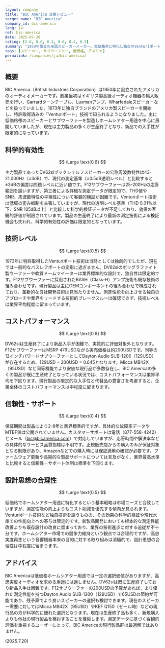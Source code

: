 ```yaml
---
layout: company
title: "BIC America 企業レビュー"
target_name: "BIC America"
company_id: bic-america
lang: ja
ref: bic-america
date: 2025-07-20
rating: [2.6, 0.6, 0.5, 0.6, 0.4, 0.5]
summary: "1950年設立の米国スピーカーメーカー。低価格帯に特化し独自のVenturiポート技術を持つが、主力製品の多くが生産終了し現代水準の測定性能に劣る"
tags: [スピーカー, サブウーファー, 低価格, アメリカ]
permalink: /companies/ja/bic-america/
---
```


## 概要

BIC America（British Industries Corporation）は1950年に設立されたアメリカのオーディオメーカーです。創業当初はイギリス製高級オーディオ機器の輸入販売を行い、Garrardターンテーブル、Luxmanアンプ、Wharfedaleスピーカーなどを扱っていました。1973年に独自ブランドのアメリカ製スピーカーを開始し、特許取得済みの「Venturiポート」技術で知られるようになりました。主に低価格帯のスピーカーとサブウーファーを製造しホームシアター用途を中心に展開していましたが、現在は主力製品の多くが生産終了となり、新品での入手性が限定的になっています。

## 科学的有効性

$$ \Large \text{0.6} $$

主力製品であったDV62siブックシェルフスピーカーの公称周波数特性は43-21,000Hz（±3dB）で、現代の測定基準（±0.5dB透明レベル）と比較すると±3dBの偏差は問題レベルに近い値です。F12サブウーファーは25-200Hzの応答範囲を謳いますが、第三者による詳細な測定データが限定的で、THD値やSNR、周波数特性の平坦性について客観的検証が困難です。Venturiポート技術は低域の歪み抑制を主張していますが、現代の透明レベル基準（THD 0.01%以下、SNR 105dB以上）と比較した科学的検証データが不足しており、効果の客観的評価が制限されています。製品の生産終了により最新の測定技術による検証機会も失われ、科学的有効性の評価は限定的となっています。

## 技術レベル

$$ \Large \text{0.5} $$

1973年に特許取得したVenturiポート技術は当時としては独創的でしたが、現在では一般的なバスレフポートの変形に過ぎません。DV62siのポリグラファイト製ウーファーや軟質ドームツイーターは業界標準的な設計で、独自性は限定的です。F12サブウーファーに採用されたBASH（Class-H）アンプ技術も既存技術の組み合わせです。現行製品は主にOEMコンポーネントの組み合わせで構成されており、革新的な自社開発技術は見当たりません。測定性能を向上させる独自のアプローチや業界をリードする技術的ブレークスルーは確認できず、技術レベルは業界平均程度に留まっています。

## コストパフォーマンス

$$ \Large \text{0.6} $$

DV62siは生産終了により新品入手が困難で、実質的に評価対象外となります。F12サブウーファーはMSRP 479USDながら実売価格は約200USDです。同等の12インチパワードサブウーファーとしてDayton Audio SUB-1200（129USD）が存在するため、129USD ÷ 200USD = 0.645となります。Micca MB42X（95USD）など同等機能でより安価な現行品が多数存在し、BIC Americaの多くの製品が既に生産終了となっている状況では、コストパフォーマンスは業界平均を下回ります。現行製品の限定的な入手性と代替品の豊富さを考慮すると、企業全体のコストパフォーマンスは中程度に留まります。

## 信頼性・サポート

$$ \Large \text{0.4} $$

保証期間は製品により2-8年と業界標準的ですが、具体的な故障率データやMTBF値は公開されていません。カスタマーサポートは電話（877-558-4242）とメール（bic@bicamerica.com）で対応していますが、応答時間や解決率などの具体的なサービス品質指標は不明です。正規販売店からの購入のみが保証対象となる制限があり、Amazonなどでの購入時には保証適用の確認が必要です。ファームウェア更新や長期的な製品サポートについては言及がなく、業界最高水準と比較すると信頼性・サポート体制は標準を下回ります。

## 設計思想の合理性

$$ \Large \text{0.5} $$

低価格でホームシアター用途に特化するという基本戦略は市場ニーズと合致していますが、測定性能の向上よりもコスト削減を優先する傾向が見られます。Venturiポート技術など独自技術を謳うものの、その効果の科学的検証や現代水準での性能向上への寄与は限定的です。新製品開発においても根本的な測定性能改善よりも既存設計の改良に留まっており、業界の技術進歩に対する追従が不十分です。ホームシアター市場での競争力維持という観点では合理的ですが、高忠実度再生という音響機器本来の目的に対する取り組みは消極的で、設計思想の合理性は中程度に留まります。

## アドバイス

BIC Americaは低価格ホームシアター用途では一定の選択価値がありますが、高忠実度オーディオを求める用途には適しません。DV62siは既に生産終了しており新品入手は困難です。F12サブウーファーの200USDの予算があれば、より優れた測定性能を持つDayton Audio SUB-1200（129USD）で65USDの節約が可能であり、残予算でより良いスピーカーの選択も検討できます。現在のスピーカー需要に対してはMicca MB42X（95USD）やKEF Q150（セール時）などの現行品の方が科学的に優れた選択となります。現在は生産終了品も多く、新規購入よりも他社の現行製品を検討することを推奨します。測定データに基づく客観的評価を重視するユーザーにとって、BIC Americaの現行製品群は最適解ではありません。

(2025.7.20)